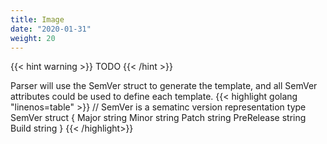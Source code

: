 ```yaml
---
title: Image
date: "2020-01-31"
weight: 20
---
```


{{< hint warning >}}
TODO
{{< /hint >}}

Parser will use the SemVer struct to generate the template, and all SemVer attributes could be used to define each template.
{{< highlight golang "linenos=table" >}}
   // SemVer is a sematinc version representation
   type SemVer struct {
   	Major      string
   	Minor      string
   	Patch      string
   	PreRelease string
   	Build      string
   }
{{< /highlight>}}